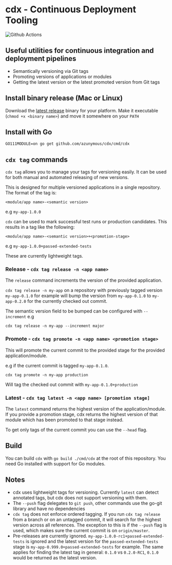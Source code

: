 # cdx - Continuous Deployment Tooling

![Github Actions](https://github.com/azunymous/cdx/workflows/Build/badge.svg?branch=master)

## Useful utilities for continuous integration and deployment pipelines
- Semantically versioning via Git tags
- Promoting versions of applications or modules
- Getting the latest version or the latest promoted version from Git tags

## Install binary release (Mac or Linux)
Download the [latest release](https://github.com/azunymous/cdx/releases/latest) 
binary for your platform. Make it executable (`chmod +x <binary name>`) and
move it somewhere on your `PATH`

## Install with Go
```shell script
GO111MODULE=on go get github.com/azunymous/cdx/cmd/cdx
```

## `cdx tag` commands

`cdx tag` allows you to manage your tags for versioning easily. It can be used for
both manual and automated releasing of new versions.

This is designed for multiple versioned applications in a single repository. The format of 
the tag is:

```
<module/app name>-<semantic version>
```

e.g `my-app-1.0.0`

`cdx` can be used to mark successful test runs or production candidates. 
This results in a tag like the following: 

```
<module/app name>-<semantic version>+<promotion-stage>
```

e.g `my-app-1.0.0+passed-extended-tests`

These are currently lightweight tags.

### Release - `cdx tag release -n <app name>` 
The `release` command increments the version of the provided application.

`cdx tag release -n my-app` on a repository with previously tagged
 version `my-app-0.1.0` for example will bump the version 
 from `my-app-0.1.0` to `my-app-0.2.0` for the currently checked out 
 commit.

The semantic version field to be bumped can be configured with `--increment` 
e.g 
```
cdx tag release -n my-app --increment major
```

### Promote - `cdx tag promote -n <app name> <promotion stage>`

This will promote the current commit to the provided stage for the provided
application/module.

e.g if the current commit is tagged `my-app-0.1.0`.

```
cdx tag promote -n my-app production
```
Will tag the checked out commit with `my-app-0.1.0+production`

### Latest - `cdx tag latest -n <app name> [promotion stage]`

The `latest` command returns the highest version of the application/module. 
If you provide a promotion stage, cdx returns the highest version of that module which has been
 promoted to that stage instead.
 
To get only tags of the current commit you can use the `--head` flag.

## Build 

You can build `cdx` with `go build ./cmd/cdx` at the root of this repository. 
You need Go installed with support for Go modules. 

## Notes
- cdx uses lightweight tags for versioning. Currently `latest` can detect annotated 
tags, but cdx does not support versioning with them.
- The `--push` flag delegates to `git push`, other commands use the go-git library and have no
dependencies
- `cdx tag` does not enforce ordered tagging. If you run `cdx tag release` from a branch or on an
untagged commit, it will search for the highest version across all references. The exception to this
is if the `--push` flag is used, which makes sure the current commit is on `origin/master`.
- Pre-releases are currently ignored. `my-app-1.0.0-rc1+passed-extended-tests` is ignored and
the latest version for the `passed-extended-tests` stage is `my-app-0.999.0+passed-extended-tests`
for example. The same applies for finding the latest tag in general: `0.1.0` vs `0.2.0-RC1`, 
`0.1.0` would be returned as the latest version. 